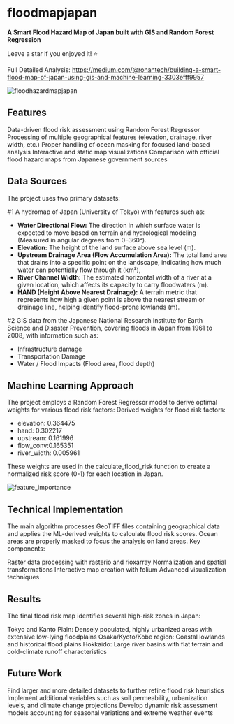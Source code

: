 # floodmapjapan
**A Smart Flood Hazard Map of Japan built with GIS and Random Forest Regression** 

Leave a star if you enjoyed it! ⭐️

Full Detailed Analysis: https://medium.com/@ronantech/building-a-smart-flood-map-of-japan-using-gis-and-machine-learning-3303efff9957

![floodhazardmapjapan](https://github.com/user-attachments/assets/cdcc3ec3-9d6e-489b-a61a-0314a4acaf42)



## Features

Data-driven flood risk assessment using Random Forest Regressor
Processing of multiple geographical features (elevation, drainage, river width, etc.)
Proper handling of ocean masking for focused land-based analysis
Interactive and static map visualizations
Comparison with official flood hazard maps from Japanese government sources

## Data Sources
The project uses two primary datasets:

#1 A hydromap of Japan (University of Tokyo) with features such as:

* **Water Directional Flow:** The direction in which surface water is expected to move based on terrain and hydrological modeling (Measured in angular degrees from 0–360°).
* **Elevation:** The height of the land surface above sea level (m).
* **Upstream Drainage Area (Flow Accumulation Area):** The total land area that drains into a specific point on the landscape, indicating how much water can potentially flow through it (km²),
* **River Channel Width:** The estimated horizontal width of a river at a given location, which affects its capacity to carry floodwaters (m).
* **HAND (Height Above Nearest Drainage):** A terrain metric that represents how high a given point is above the nearest stream or drainage line, helping identify flood-prone lowlands (m).

#2 GIS data from the Japanese National Research Institute for Earth Science and Disaster Prevention, covering floods in Japan from 1961 to 2008, with information such as:
* Infrastructure damage
* Transportation Damage
* Water / Flood Impacts (Flood area, flood depth)

## Machine Learning Approach
The project employs a Random Forest Regressor model to derive optimal weights for various flood risk factors:
Derived weights for flood risk factors:

* elevation: 0.364475
* hand: 0.302217
* upstream: 0.161996
* flow_conv:0.165351
* river_width: 0.005961

These weights are used in the calculate_flood_risk function to create a normalized risk score (0-1) for each location in Japan. 

![feature_importance](https://github.com/user-attachments/assets/c3125fd6-7019-4bd8-ab10-daf947bc9e14)


## Technical Implementation
The main algorithm processes GeoTIFF files containing geographical data and applies the ML-derived weights to calculate flood risk scores. Ocean areas are properly masked to focus the analysis on land areas.
Key components:

Raster data processing with rasterio and rioxarray
Normalization and spatial transformations
Interactive map creation with folium
Advanced visualization techniques

## Results
The final flood risk map identifies several high-risk zones in Japan:

Tokyo and Kanto Plain: Densely populated, highly urbanized areas with extensive low-lying floodplains
Osaka/Kyoto/Kobe region: Coastal lowlands and historical flood plains
Hokkaido: Large river basins with flat terrain and cold-climate runoff characteristics

## Future Work
Find larger and more detailed datasets to further refine flood risk heuristics
Implement additional variables such as soil permeability, urbanization levels, and climate change projections
Develop dynamic risk assessment models accounting for seasonal variations and extreme weather events

